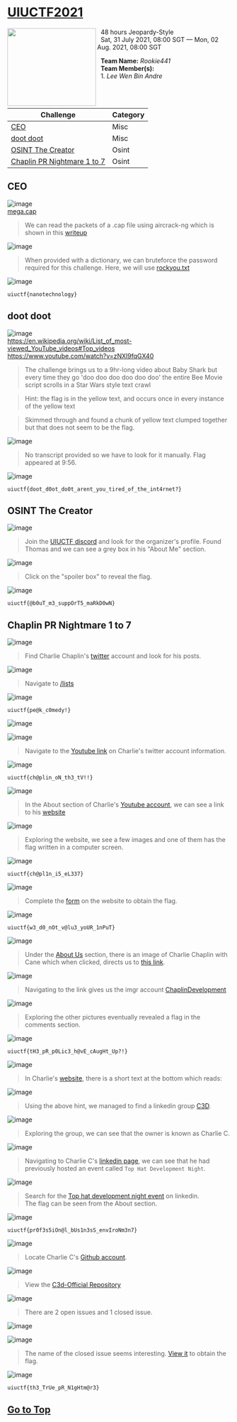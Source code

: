 # [UIUCTF2021](https://ctftime.org/event/1372)

<img align="left" width="200" height="175" src="https://user-images.githubusercontent.com/68913871/128167399-bee1608c-555c-4fd3-903c-c7cef6d2f5e0.png">

&nbsp; 48 hours Jeopardy-Style  
&nbsp; Sat, 31 July 2021, 08:00 SGT — Mon, 02 Aug. 2021, 08:00 SGT  

&nbsp; **Team Name:** *Rookie441*  
&nbsp; **Team Member(s):**  
&nbsp; 1. *Lee Wen Bin Andre*  

<br/><br>

| Challenge | Category |
| --- | --- |
| [CEO](#ceo)	| Misc |
| [doot doot](#doot-doot) | Misc |
| [OSINT The Creator](#osint-the-creator)	| Osint |
| [Chaplin PR Nightmare 1 to 7](#chaplin-pr-nightmare-1-to-7) | Osint |


## CEO

![image](https://user-images.githubusercontent.com/68913871/128170258-9153614d-55a6-42f4-a4c0-3f17f03517ec.png)  
[mega.cap](https://uiuc.tf/files/d123b87f0f5bc197f73d66134874f1a4/megacorp-01.cap?token=eyJ1c2VyX2lkIjo3MTYsInRlYW1faWQiOjI5OSwiZmlsZV9pZCI6MzF9.YQT1yg.vkvSY4puKm-5rf4KBopAgD5GgZs)

> We can read the packets of a .cap file using aircrack-ng which is shown in this [writeup](https://github.com/0awawa0/CTF-Writeups/tree/master/ENCRYPT%20CTF%202019/Forensics/WrEP)

![image](https://user-images.githubusercontent.com/68913871/128170281-c7be66fd-bcfd-4be9-8593-95af5802af98.png)

>  When provided with a dictionary, we can bruteforce the password required for this challenge. Here, we will use [rockyou.txt](https://github.com/brannondorsey/naive-hashcat/releases/download/data/rockyou.txt)

![image](https://user-images.githubusercontent.com/68913871/128170292-b957a3ec-69aa-43c5-91e1-bdb00557f2fb.png)

`uiuctf{nanotechnology}`

## doot doot

![image](https://user-images.githubusercontent.com/68913871/128170992-4131deb8-6c78-49d9-bfbe-12ddae6bca71.png)  
https://en.wikipedia.org/wiki/List_of_most-viewed_YouTube_videos#Top_videos  
https://www.youtube.com/watch?v=zNXl9fqGX40  

> The challenge brings us to a 9hr-long video about Baby Shark but every time they go 'doo doo doo doo doo doo' the entire Bee Movie script scrolls in a Star Wars style text crawl

> Hint: the flag is in the yellow text, and occurs once in every instance of the yellow text

> Skimmed through and found a chunk of yellow text clumped together but that does not seem to be the flag.

![image](https://user-images.githubusercontent.com/68913871/128171005-107d5a6a-3734-4628-a465-f3cedd406446.png)

> No transcript provided so we have to look for it manually. Flag appeared at 9:56.

![image](https://user-images.githubusercontent.com/68913871/128171012-e18d66cd-7b09-4ac1-b2d4-ca19c9a069f1.png)

`uiuctf{doot_d0ot_do0t_arent_you_tired_of_the_int4rnet?}`

## OSINT The Creator

![image](https://user-images.githubusercontent.com/68913871/128172037-fbc7d867-4c28-4f0c-bb2e-034ee8fe56a9.png)

> Join the [UIUCTF discord](https://discord.gg/uiuctf) and look for the organizer's profile. Found Thomas and we can see a grey box in his "About Me" section.

![image](https://user-images.githubusercontent.com/68913871/128172046-35a7f4c8-af26-4f21-8707-045e9b3b7019.png)

> Click on the "spoiler box" to reveal the flag.

![image](https://user-images.githubusercontent.com/68913871/128172054-7ec7505d-18ee-4745-8ac1-75563d8c72ea.png)

`uiuctf{@b0uT_m3_suppOrT5_maRkD0wN}`

## Chaplin PR Nightmare 1 to 7

![image](https://user-images.githubusercontent.com/68913871/128172415-f86a53d0-1b1f-43b2-82cd-d604de83a30e.png)

> Find Charlie Chaplin's [twitter](https://twitter.com/ChaplinCoding) account and look for his posts.

![image](https://user-images.githubusercontent.com/68913871/128172424-e575f06d-ec24-4c82-8903-4ebaf7a52651.png)

> Navigate to [/lists](https://twitter.com/ChaplinCoding/lists)

![image](https://user-images.githubusercontent.com/68913871/128172436-9b37f29d-7fe8-4b6f-80d1-422c6716a226.png)

`uiuctf{pe@k_c0medy!}`

![image](https://user-images.githubusercontent.com/68913871/128172462-fc1d267e-eb4d-4eb5-80e8-cfa255786942.png)


![image](https://user-images.githubusercontent.com/68913871/128172490-abda3c04-3c68-4d33-8d46-4cc043eb87e4.png)

> Navigate to the [Youtube link](youtu.be/LniQBHja9bw) on Charlie's twitter account information.

![image](https://user-images.githubusercontent.com/68913871/128172504-e8aefaa4-4025-472e-9d87-58a297b2db72.png)

`uiuctf{ch@plin_oN_th3_tV!!}`

![image](https://user-images.githubusercontent.com/68913871/128172536-ddc24acf-036f-4836-bb64-b8fb39a02bf3.png)

> In the About section of Charlie's [Youtube account](https://www.youtube.com/channel/UCxPyHVMa8TyKrOj05x86osA/about), we can see a link to his [website](https://www.charliechaplin.dev/)

![image](https://user-images.githubusercontent.com/68913871/128172548-ee53b976-6f14-4f2c-b22c-bed9f7b2dc9b.png)

> Exploring the website, we see a few images and one of them has the flag written in a computer screen.

![image](https://user-images.githubusercontent.com/68913871/128172572-82a80372-19ba-4ea6-a25d-a7bfca45e581.png)

`uiuctf{ch@pl1n_i5_eL337}`

![image](https://user-images.githubusercontent.com/68913871/128172592-362816f0-62a4-495d-8944-c71a0c66eac4.png)

> Complete the [form](https://www.charliechaplin.dev/contact) on the website to obtain the flag.

![image](https://user-images.githubusercontent.com/68913871/128172597-c9b105f1-2f13-4829-a56a-4e3a6719e357.png)

`uiuctf{w3_d0_nOt_v@lu3_yoUR_1nPuT}`

![image](https://user-images.githubusercontent.com/68913871/128172616-ea3a7e5c-2ebe-4baa-985c-6451e824e08b.png)

> Under the [About Us](https://www.charliechaplin.dev/about-us) section, there is an image of Charlie Chaplin with Cane which when clicked, directs us to [this link](https://imgur.com/a/iZI1ov4).

![image](https://user-images.githubusercontent.com/68913871/128172634-4d825a3a-8a3c-49f5-bb55-c80850a4d4d0.png)

> Navigating to the link gives us the imgr account [ChaplinDevelopment](https://imgur.com/user/ChaplinDevelopment)

![image](https://user-images.githubusercontent.com/68913871/128172656-2fd35df9-b523-4928-9b99-a3710fcfeee1.png)

> Exploring the other pictures eventually revealed a flag in the comments section.

![image](https://user-images.githubusercontent.com/68913871/128172667-69efcce2-e0fd-4194-adf7-e1658dd88fc6.png)

`uiuctf{tH3_pR_p0Lic3_h@vE_cAugHt_Up?!}`

![image](https://user-images.githubusercontent.com/68913871/128172692-d02ab359-20d1-4912-b8d7-fc7fedf8383d.png)

> In Charlie's [website](https://www.charliechaplin.dev/contact), there is a short text at the bottom which reads:

![image](https://user-images.githubusercontent.com/68913871/128172707-3e9dfe1f-a4fa-457b-a56e-c2cbc2be1a9f.png)

> Using the above hint, we managed to find a linkedin group [C3D](https://www.linkedin.com/groups/13984825/).

![image](https://user-images.githubusercontent.com/68913871/128172723-8477ced7-71b0-4a0f-9f25-320f2dbbd78c.png)

> Exploring the group, we can see that the owner is known as Charlie C.

![image](https://user-images.githubusercontent.com/68913871/128172736-29a5fe8b-e2ef-4e9b-a458-485883493e44.png)

> Navigating to Charlie C's [linkedin page](https://www.linkedin.com/in/charlie-chaplin-dev/), we can see that he had previously hosted an event called `Top Hat Development Night`.

![image](https://user-images.githubusercontent.com/68913871/128172752-518a3346-26c0-4935-b3cc-541c1ec004d2.png)

> Search for the [Top hat development night event](https://www.linkedin.com/events/6822753659445743616/) on linkedin.  
The flag can be seen from the About section.

![image](https://user-images.githubusercontent.com/68913871/128172763-5bc143af-6994-4d1c-a19b-a11b753d4f09.png)

`uiuctf{pr0f3s5iOn@l_bUs1n3sS_envIroNm3n7}`

![image](https://user-images.githubusercontent.com/68913871/128172779-95c019fe-09b1-4a6e-9bdc-2aaf03498ffa.png)

> Locate Charlie C's [Github account](https://github.com/charliechaplindev).

![image](https://user-images.githubusercontent.com/68913871/128172807-9453acbe-a516-4bd1-87d9-d9361d712cb6.png)

> View the [C3d-Official Repository](https://github.com/charliechaplindev/C3D-Official)

![image](https://user-images.githubusercontent.com/68913871/128172821-f1021a79-f23b-4786-80d6-0e093e3ad0d2.png)

> There are 2 open issues and 1 closed issue.

![image](https://user-images.githubusercontent.com/68913871/128172829-2efd9e5e-d2f4-4742-a35e-a67971d7ca46.png)

![image](https://user-images.githubusercontent.com/68913871/128172832-ac981fc4-c353-42a9-b34f-083c8401b9a2.png)

> The name of the closed issue seems interesting. [View it](https://github.com/charliechaplindev/C3D-Official/issues/3) to obtain the flag.

![image](https://user-images.githubusercontent.com/68913871/128172836-d8690f4c-b0fe-42f8-ba3b-44c92b9f6a35.png)

`uiuctf{th3_TrUe_pR_N1gHtm@r3}`







## [Go to Top](#uiuctf2021)
